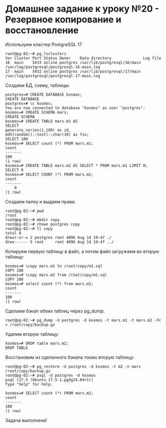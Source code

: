 # Домашнее задание к уроку №20 - Резервное копирование и восстановление

Используем кластер PostgreSQL 17

    root@pg-02:~# pg_lsclusters
    Ver Cluster Port Status Owner    Data directory              Log file
    16  main    5433 online postgres /var/lib/postgresql/16/main /var/log/postgresql/postgresql-16-main.log
    17  main    5432 online postgres /var/lib/postgresql/17/main /var/log/postgresql/postgresql-17-main.log

Создаем БД, схему, таблицы:

    postgres=# CREATE DATABASE kosmos;
    CREATE DATABASE
    postgres=# \c kosmos;
    You are now connected to database "kosmos" as user "postgres".
    kosmos=# CREATE SCHEMA mars;
    CREATE SCHEMA
    kosmos=# CREATE TABLE mars.m1 AS
    SELECT
    generate_series(1,100) as id,
    md5(random()::text)::char(10) as fio;
    SELECT 100
    kosmos=# SELECT count (*) FROM mars.m1;
    count
    -------
    100
    (1 row)
    kosmos=# CREATE TABLE mars.m2 AS SELECT * FROM mars.m1 LIMIT 0;
    SELECT 0
    kosmos=# SELECT COUNT (*) FROM mars.m2;
    count
    -------
        0
    (1 row)

Создаем папку и выдаем права:

    root@pg-02:~# pwd
    /root
    root@pg-02:~# mkdir copy
    root@pg-02:~# chown postgres copy
    root@pg-02:~# ll copy
    total 8
    drwxr-xr-x 2 postgres root 4096 Aug 14 19:47 ./
    drwx------ 5 root     root 4096 Aug 14 19:47 ../

Копируем первую таблицу в файл, а потом файл загружаем во вторую таблицу:

    kosmos=# \copy mars.m1 to /root/copy/m1.sql
    COPY 100
    kosmos=# \copy mars.m2 from /root/copy/m1.sql
    COPY 100
    kosmos=# select count (*) from mars.m2;
    count
    -------
    100
    (1 row)

Сделаем бэкап обеих таблиц через pg_dump:

    root@pg-02:~# pg_dump -U postgres -d kosmos -t mars.m1 -t mars.m2 -Fc > /root/copy/backup.gz

Удалим вторую таблицу:

    kosmos=# DROP table mars.m2;
    DROP TABLE

Восстановим из сделанного бэкапа токмо вторую таблицу:

    root@pg-02:~# pg_restore -U postgres -d kosmos -t m2 -n mars /root/copy/backup.gz
    root@pg-02:~# psql -U postgres -d kosmos
    psql (17.5 (Ubuntu 17.5-1.pgdg24.04+1))
    Type "help" for help.

    kosmos=# SELECT count (*) FROM mars.m2;
    count
    -------
    100
    (1 row)

Задача выполнена!